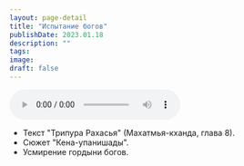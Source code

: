 ```yaml
---
layout: page-detail
title: "Испытание богов"
publishDate: 2023.01.18
description: ""
tags:
image:
draft: false
---
```


<audio title="2023.01.18 - Испытание богов.mp3" src="https://filer-api.advayta.org/v1.0/public/files/74358" controls=""></audio>

* Текст "Трипура Рахасья" (Махатмья-кханда, глава 8).
* Сюжет "Кена-упанишады".
* Усмирение гордыни богов.

  
